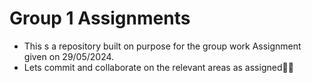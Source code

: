 # Group 1 Assignments

- This s a repository built on purpose for the group work Assignment given on 29/05/2024.
- Lets commit and collaborate on the relevant areas as assigned🎉🎉
